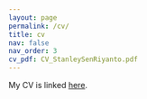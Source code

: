 ```yaml
---
layout: page
permalink: /cv/
title: cv
nav: false
nav_order: 3
cv_pdf: CV_StanleySenRiyanto.pdf
---
```

My CV is linked [here](/assets/pdf/CV_StanleySenRiyanto.pdf).
